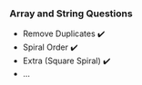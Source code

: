### Array and String Questions 

- Remove Duplicates ✔️
- Spiral Order ✔️
- Extra (Square Spiral) ✔️
- ...